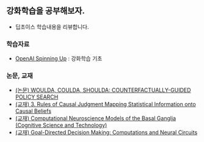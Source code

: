 ## 강화학습을 공부해보자.
- 딥초이스 학습내용을 리뷰합니다.
### 학습자료
- [OpenAI Spinning Up](https://spinningup.openai.com/) : 강화학습 기초
### 논문, 교재
- [(논문) WOULDA, COULDA, SHOULDA: COUNTERFACTUALLY-GUIDED POLICY SEARCH](https://arxiv.org/pdf/1811.06272.pdf)
- [(교재) 3. Rules of Causal Judgment Mapping Statistical Information onto Causal Beliefs](https://books.google.co.kr/books?id=GOQ-DgAAQBAJ&pg=PA29&lpg=PA29&dq=3.+Rules+of+Causal+Judgment+Mapping+Statistical+Information+onto+Causal+Beliefs&source=bl&ots=jnkLY00o-e&sig=ACfU3U2n50Of1w7iD1Bbvoq3Ba8x6STPAQ&hl=ko&sa=X&ved=2ahUKEwi7mIa-nIbgAhUI5LwKHfswA9gQ6AEwAHoECAgQAQ#v=onepage&q=3.%20Rules%20of%20Causal%20Judgment%20Mapping%20Statistical%20Information%20onto%20Causal%20Beliefs&f=false)
- [(교재) Computational Neuroscience Models of the Basal Ganglia (Cognitive Science and Technology)](https://www.amazon.com/Computational-Neuroscience-Ganglia-Cognitive-Technology/dp/9811084939/)
- [(교재) Goal-Directed Decision Making: Computations and Neural Circuits ](https://www.amazon.com/Goal-Directed-Decision-Making-Computations-Circuits/dp/0128120983/)
